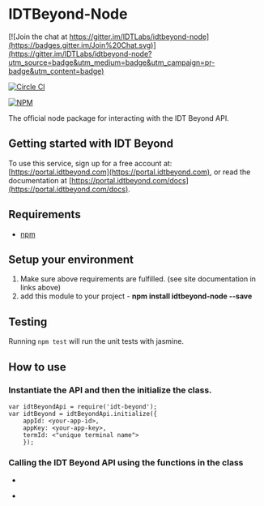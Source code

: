 # IDTBeyond-Node

[![Join the chat at https://gitter.im/IDTLabs/idtbeyond-node](https://badges.gitter.im/Join%20Chat.svg)](https://gitter.im/IDTLabs/idtbeyond-node?utm_source=badge&utm_medium=badge&utm_campaign=pr-badge&utm_content=badge)

[![Circle CI](https://circleci.com/gh/IDTLabs/IDTBeyond-Node/tree/master.svg?style=svg)](https://circleci.com/gh/IDTLabs/IDTBeyond-Node/tree/master)

[![NPM](https://nodei.co/npm/idtbeyond-node.png?downloads=true)](https://nodei.co/npm/idtbeyond-node/)

The official node package for interacting with the IDT Beyond API.

## Getting started with IDT Beyond

To use this service, sign up for a free account at: [https://portal.idtbeyond.com](https://portal.idtbeyond.com), or read the documentation at [https://portal.idtbeyond.com/docs](https://portal.idtbeyond.com/docs).

## Requirements

- [npm](https://www.npmjs.com/)

## Setup your environment

1. Make sure above requirements are fulfilled. (see site documentation in links above)
2. add this module to your project - **npm install idtbeyond-node --save** 

## Testing

Running `npm test` will run the unit tests with jasmine.

## How to use

### Instantiate the API and then the initialize the class.
``` 
var idtBeyondApi = require('idt-beyond');
var idtBeyond = idtBeyondApi.initialize({
	appId: <your-app-id>,
	appKey: <your-app-key>,
	termId: <"unique terminal name">
	});
```
### Calling the IDT Beyond API using the functions in the class
+ ``` 
+
